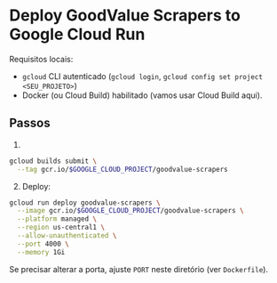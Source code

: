 # Deploy GoodValue Scrapers to Google Cloud Run

Requisitos locais:
- `gcloud` CLI autenticado (`gcloud login`, `gcloud config set project <SEU_PROJETO>`)
- Docker (ou Cloud Build) habilitado (vamos usar Cloud Build aqui).

## Passos

1. 
```bash
gcloud builds submit \
  --tag gcr.io/$GOOGLE_CLOUD_PROJECT/goodvalue-scrapers
```

2. Deploy:
```bash
gcloud run deploy goodvalue-scrapers \
  --image gcr.io/$GOOGLE_CLOUD_PROJECT/goodvalue-scrapers \
  --platform managed \
  --region us-central1 \
  --allow-unauthenticated \
  --port 4000 \
  --memory 1Gi
```

Se precisar alterar a porta, ajuste `PORT` neste diretório (ver `Dockerfile`).
```
